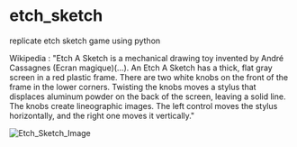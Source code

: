 # etch_sketch
replicate etch sketch game using python


Wikipedia : "Etch A Sketch is a mechanical drawing toy invented by André Cassagnes (Ecran magique)(...). An Etch A Sketch has a thick, flat gray screen in a red plastic frame. There are two white knobs on the front of the frame in the lower corners. Twisting the knobs moves a stylus that displaces aluminum powder on the back of the screen, leaving a solid line. The knobs create lineographic images. The left control moves the stylus horizontally, and the right one moves it vertically."


![Etch_Sketch_Image](./blob/main/ReadMe_image.jpg)

